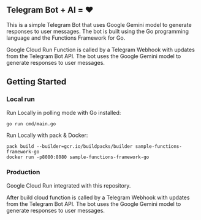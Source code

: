 Telegram Bot + AI = ❤️
-----------------------------

This is a simple Telegram Bot that uses Google Gemini model to generate responses to user messages. The bot is built using the Go programming language and the Functions Framework for Go.

Google Cloud Run Function is called by a Telegram Webhook with updates from the Telegram Bot API. The bot uses the Google Gemini model to generate responses to user messages.

## Getting Started


### Local run

Run Locally in polling mode with Go installed:
```
go run cmd/main.go
```

Run Locally with pack & Docker:
```
pack build --builder=gcr.io/buildpacks/builder sample-functions-framework-go
docker run -p8080:8080 sample-functions-framework-go
```

### Production

Google Cloud Run integrated with this repository.

After build cloud function is called by a Telegram Webhook with updates from the Telegram Bot API. The bot uses the Google Gemini model to generate responses to user messages.
